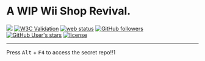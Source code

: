# A WIP Wii Shop Revival.
<a href="https://discord.gg/SnGzts29Rd"><img src="https://img.shields.io/discord/1289212464973479996?logo=discord&logoColor=white"></a>&nbsp;<a href="#"><img alt="W3C Validation" src="https://img.shields.io/w3c-validation/html?targetUrl=https%3A%2F%2Fshsrv.ct8.pl%2Foss%2Fserv&preset=HTML%204.01%20Transitional%2C%20URL%20%2F%20XHTML%201.0%20Transitional%2C%20URL"></a>&nbsp;<a href="#"><img src="https://img.shields.io/website?url=https%3A%2F%2Fshsrv.ct8.pl" alt="web status"></a>&nbsp;<a href="#"><img alt="GitHub followers" src="https://img.shields.io/github/followers/YetAnotherWSC?style=flat"></a>&nbsp;<a href="#"><img alt="GitHub User's stars" src="https://img.shields.io/github/stars/YetAnotherWSC?style=flat&color=yellow"></a>&nbsp;<a href="https://www.gnu.org/licenses/gpl-3.0.en.html"><img alt="license" src="https://img.shields.io/badge/license-GPLv3-GPLv3?style=flat&logo=GNU&color=34BEED"></a>
<hr>
Press <kbd>Alt</kbd> + <kbd>F4</kbd> to access the secret repo!!1
